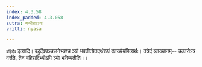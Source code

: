 ```yaml
---
index: 4.3.58
index_padded: 4.3.058
sutra: गम्भीराञ्ञ्यः
vritti: nyasa

---
```

`बहिर्देव` इत्यादि। बहुर्देवपञ्चजनेभ्यश्च ञ्यो भवतीत्येतदर्थरूपं व्याख्येयमित्यर्थः। तत्रेदं व्याख्यानम्-- चकारोऽत्र वर्त्तते, तेन बहिरादिभ्योऽपि ञ्यो भविष्यतीति।।